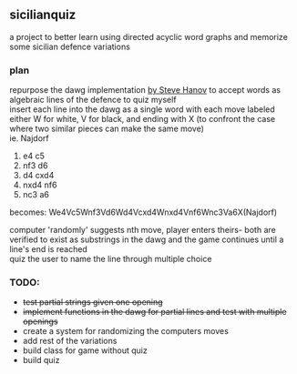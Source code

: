 ## sicilianquiz

a project to better learn using directed acyclic word graphs and memorize some sicilian defence variations

### plan
repurpose the dawg implementation [by Steve Hanov](http://stevehanov.ca/blog/index.php?id=115) to accept words as algebraic lines of the defence to quiz myself <br/>
insert each line into the dawg as a single word with each move labeled either W for white, V for black, and ending with X
(to confront the case where two similar pieces can make the same move) <br/>
ie. Najdorf
  1. e4 c5
  2. nf3 d6
  3. d4 cxd4
  4. nxd4 nf6
  5. nc3 a6
    
becomes:
  We4Vc5Wnf3Vd6Wd4Vcxd4Wnxd4Vnf6Wnc3Va6X(Najdorf)
<br/>

computer 'randomly' suggests nth move, player enters theirs- both are verified to exist as substrings in the dawg and the game continues until a line's end is reached <br/>
quiz the user to name the line through multiple choice

### TODO:
   - ~~test partial strings given one opening~~
   - ~~implement functions in the dawg for partial lines and test with multiple openings~~
   - create a system for randomizing the computers moves 
   - add rest of the variations
   - build class for game without quiz
   - build quiz
